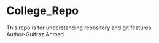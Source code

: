 # College_Repo
This repo is for understanding repository and git features. 
<br>
Author-Gulfraz Ahmed
